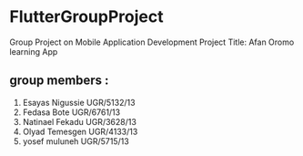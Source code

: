 # FlutterGroupProject
Group Project on Mobile Application Development 
Project Title: Afan Oromo learning App
## group members :<br/>
1. Esayas Nigussie UGR/5132/13<br/>
2. Fedasa Bote UGR/6761/13<br/>
3. Natinael Fekadu UGR/3628/13<br/>
4. Olyad Temesgen UGR/4133/13<br/>
5. yosef muluneh UGR/5715/13<br/>


